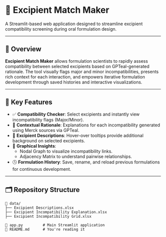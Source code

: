 # 💊 Excipient Match Maker

A Streamlit-based web application designed to streamline excipient compatibility screening during oral formulation design.

---

## 🚀 Overview

**Excipient Match Maker** allows formulation scientists to rapidly assess compatibility between selected excipients based on GPTeal-generated rationale. The tool visually flags major and minor incompatibilities, presents rich context for each interaction, and empowers iterative formulation development through saved histories and interactive visualizations.

---

## 🧠 Key Features

- ✅ **Compatibility Checker**: Select excipients and instantly view incompatibility flags (Major/Minor).
- 💬 **Contextual Rationale**: Explanations for each incompatibility generated using Merck sources via GPTeal.
- 🧩 **Excipient Descriptions**: Hover-over tooltips provide additional background on selected excipients.
- 🧠 **Graphical Insights**:
  - Nodal Graph to visualize incompatibility links.
  - Adjacency Matrix to understand pairwise relationships.
- 🕓 **Formulation History**: Save, rename, and reload previous formulations for continuous development.

---

## 🗂️ Repository Structure

```plaintext
📁 data/
├── Excipient Descriptions.xlsx
├── Excipient Incompatibility Explanation.xlsx
├── Excipient Incompatibility Grid.xlsx

📄 app.py         # Main Streamlit application
📄 README.md      # You're reading it
